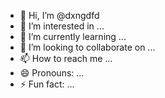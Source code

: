 - 👋 Hi, I’m @dxngdfd
- 👀 I’m interested in ...
- 🌱 I’m currently learning ...
- 💞️ I’m looking to collaborate on ...
- 📫 How to reach me ...
- 😄 Pronouns: ...
- ⚡ Fun fact: ...

<!---
dxngdfd/dxngdfd is a ✨ special ✨ repository because its `README.md` (this file) appears on your GitHub profile.
You can click the Preview link to take a look at your changes.
--->
